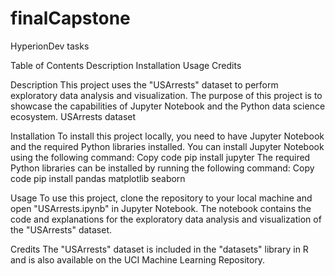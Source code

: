 # finalCapstone
HyperionDev tasks

Table of Contents
Description
Installation
Usage
Credits

Description
This project uses the "USArrests" dataset to perform exploratory data analysis and visualization. The purpose of this project is to showcase the capabilities of Jupyter Notebook and the Python data science ecosystem. USArrests dataset 

Installation
To install this project locally, you need to have Jupyter Notebook and the required Python libraries installed. You can install Jupyter Notebook using the following command:
Copy code
pip install jupyter
The required Python libraries can be installed by running the following command:
Copy code
pip install pandas matplotlib seaborn

Usage
To use this project, clone the repository to your local machine and open "USArrests.ipynb" in Jupyter Notebook. The notebook contains the code and explanations for the exploratory data analysis and visualization of the "USArrests" dataset.


Credits
The "USArrests" dataset is included in the "datasets" library in R and is also available on the UCI Machine Learning Repository.
